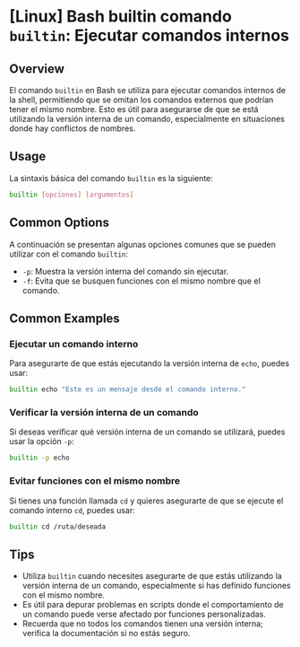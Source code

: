 # [Linux] Bash builtin comando `builtin`: Ejecutar comandos internos

## Overview
El comando `builtin` en Bash se utiliza para ejecutar comandos internos de la shell, permitiendo que se omitan los comandos externos que podrían tener el mismo nombre. Esto es útil para asegurarse de que se está utilizando la versión interna de un comando, especialmente en situaciones donde hay conflictos de nombres.

## Usage
La sintaxis básica del comando `builtin` es la siguiente:

```bash
builtin [opciones] [argumentos]
```

## Common Options
A continuación se presentan algunas opciones comunes que se pueden utilizar con el comando `builtin`:

- `-p`: Muestra la versión interna del comando sin ejecutar.
- `-f`: Evita que se busquen funciones con el mismo nombre que el comando.

## Common Examples

### Ejecutar un comando interno
Para asegurarte de que estás ejecutando la versión interna de `echo`, puedes usar:

```bash
builtin echo "Este es un mensaje desde el comando interno."
```

### Verificar la versión interna de un comando
Si deseas verificar qué versión interna de un comando se utilizará, puedes usar la opción `-p`:

```bash
builtin -p echo
```

### Evitar funciones con el mismo nombre
Si tienes una función llamada `cd` y quieres asegurarte de que se ejecute el comando interno `cd`, puedes usar:

```bash
builtin cd /ruta/deseada
```

## Tips
- Utiliza `builtin` cuando necesites asegurarte de que estás utilizando la versión interna de un comando, especialmente si has definido funciones con el mismo nombre.
- Es útil para depurar problemas en scripts donde el comportamiento de un comando puede verse afectado por funciones personalizadas.
- Recuerda que no todos los comandos tienen una versión interna; verifica la documentación si no estás seguro.